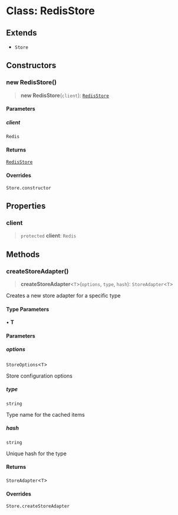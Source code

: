 # Class: RedisStore

## Extends

- `Store`

## Constructors

### new RedisStore()

> **new RedisStore**(`client`): [`RedisStore`](RedisStore.md)

#### Parameters

##### client

`Redis`

#### Returns

[`RedisStore`](RedisStore.md)

#### Overrides

`Store.constructor`

## Properties

### client

> `protected` **client**: `Redis`

## Methods

### createStoreAdapter()

> **createStoreAdapter**\<`T`\>(`options`, `type`, `hash`): `StoreAdapter`\<`T`\>

Creates a new store adapter for a specific type

#### Type Parameters

• **T**

#### Parameters

##### options

`StoreOptions`\<`T`\>

Store configuration options

##### type

`string`

Type name for the cached items

##### hash

`string`

Unique hash for the type

#### Returns

`StoreAdapter`\<`T`\>

#### Overrides

`Store.createStoreAdapter`
